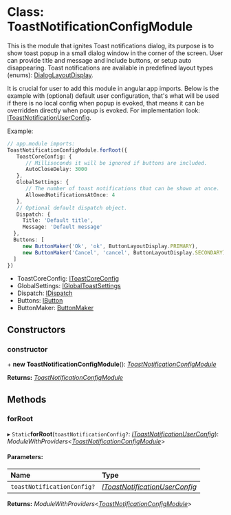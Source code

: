 # Class: ToastNotificationConfigModule

This is the module that ignites Toast notifications dialog, its purpose is to show toast popup in a
small dialog window in the corner of the screen. User can provide title and message and include buttons, or setup auto disappearing.
Toast notifications are available in predefined layout types (enums): [DialogLayoutDisplay](#/documentation/Enum:%20DialogLayoutDisplay).

It is crucial for user to add this module in angular.app imports.
Below is the example with (optional) default user configuration, that's what will be used if there is no
local config when popup is evoked, that means it can be overridden directly when popup is evoked.
For implementation look: [IToastNotificationUserConfig](#/documentation/Interface:%20IToastNotificationUserConfig).

Example:
```typescript
// app.module imports:
ToastNotificationConfigModule.forRoot({
   ToastCoreConfig: {
      // Milliseconds it will be ignored if buttons are included.
      AutoCloseDelay: 3000
   },
   GlobalSettings: {
      // The number of toast notifications that can be shown at once.
      AllowedNotificationsAtOnce: 4
   },
   // Optional default dispatch object.
   Dispatch: {
     Title: 'Default title',
     Message: 'Default message'
  },
  Buttons: [
     new ButtonMaker('Ok', 'ok', ButtonLayoutDisplay.PRIMARY),
     new ButtonMaker('Cancel', 'cancel', ButtonLayoutDisplay.SECONDARY)
  ]
})
```
* ToastCoreConfig: [IToastCoreConfig](#/documentation/Interface:%20IToastCoreConfig)
* GlobalSettings: [IGlobalToastSettings](#/documentation/Interface:%20IGlobalToastSettings)
* Dispatch: [IDispatch](#/documentation/Interface:%20IDispatch)
* Buttons: [IButton](#/documentation/Interface:%20IButton)
* ButtonMaker: [ButtonMaker](#/documentation/Class:%20ButtonMaker)

## Constructors

### constructor

\+ **new ToastNotificationConfigModule**(): [*ToastNotificationConfigModule*](#/documentation/Class:%20ToastNotificationConfigModule)

**Returns:** [*ToastNotificationConfigModule*](#/documentation/Class:%20ToastNotificationConfigModule)

## Methods

### forRoot

▸ `Static`**forRoot**(`toastNotificationConfig?`: [*IToastNotificationUserConfig*](#/documentation/Interface:%20IToastNotificationUserConfig)): *ModuleWithProviders*<[*ToastNotificationConfigModule*](#/documentation/Class:%20ToastNotificationConfigModule)\>

#### Parameters:

| Name | Type |
| :------ | :------ |
| `toastNotificationConfig?` | [*IToastNotificationUserConfig*](#/documentation/Interface:%20IToastNotificationUserConfig) |

**Returns:** *ModuleWithProviders*<[*ToastNotificationConfigModule*](#/documentation/Class:%20ToastNotificationConfigModule)\>
